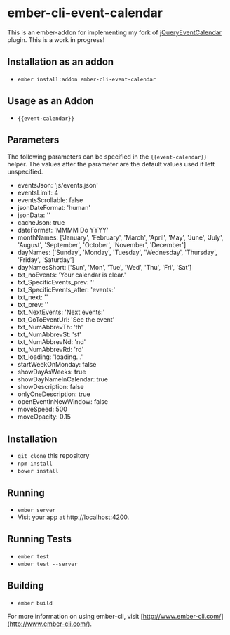 # ember-cli-event-calendar

This is an ember-addon for implementing my fork of [jQueryEventCalendar](https://github.com/adamsrog/jQueryEventCalendar) plugin.  This is a work in progress!

## Installation as an addon
* `ember install:addon ember-cli-event-calendar`

## Usage as an Addon
* `{{event-calendar}}`

## Parameters
The following parameters can be specified in the `{{event-calendar}}` helper.  The values after the parameter are the default values used if left unspecified.

* eventsJson: 'js/events.json'
* eventsLimit: 4
* eventsScrollable: false
* jsonDateFormat: 'human'
* jsonData: ''
* cacheJson: true
* dateFormat: 'MMMM Do YYYY'
* monthNames: ['January', 'February', 'March', 'April', 'May', 'June', 'July', 'August', 'September', 'October', 'November', 'December']
* dayNames: ['Sunday', 'Monday', 'Tuesday', 'Wednesday', 'Thursday', 'Friday', 'Saturday']
* dayNamesShort: ['Sun', 'Mon', 'Tue', 'Wed', 'Thu', 'Fri', 'Sat']
* txt_noEvents: 'Your calendar is clear.'
* txt_SpecificEvents_prev: ''
* txt_SpecificEvents_after: 'events:'
* txt_next: ''
* txt_prev: ''
* txt_NextEvents: 'Next events:'
* txt_GoToEventUrl: 'See the event'
* txt_NumAbbrevTh: 'th'
* txt_NumAbbrevSt: 'st'
* txt_NumAbbrevNd: 'nd'
* txt_NumAbbrevRd: 'rd'
* txt_loading: 'loading...'
* startWeekOnMonday: false
* showDayAsWeeks: true
* showDayNameInCalendar: true
* showDescription: false
* onlyOneDescription: true
* openEventInNewWindow: false
* moveSpeed: 500
* moveOpacity: 0.15

## Installation

* `git clone` this repository
* `npm install`
* `bower install`

## Running

* `ember server`
* Visit your app at http://localhost:4200.

## Running Tests

* `ember test`
* `ember test --server`

## Building

* `ember build`

For more information on using ember-cli, visit [http://www.ember-cli.com/](http://www.ember-cli.com/).
